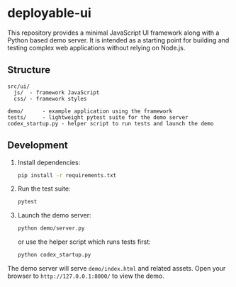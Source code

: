 # deployable-ui

This repository provides a minimal JavaScript UI framework along with a Python
based demo server. It is intended as a starting point for building and testing
complex web applications without relying on Node.js.

## Structure

```
src/ui/
  js/  - framework JavaScript
  css/ - framework styles

demo/      - example application using the framework
tests/     - lightweight pytest suite for the demo server
codex_startup.py - helper script to run tests and launch the demo
```

## Development

1. Install dependencies:

   ```bash
   pip install -r requirements.txt
   ```

2. Run the test suite:

   ```bash
   pytest
   ```

3. Launch the demo server:

   ```bash
   python demo/server.py
   ```

   or use the helper script which runs tests first:

   ```bash
   python codex_startup.py
   ```

The demo server will serve `demo/index.html` and related assets. Open your
browser to `http://127.0.0.1:8000/` to view the demo.
